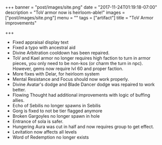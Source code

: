 +++
banner = "post/images/site.png"
date = "2017-11-24T01:19:18-07:00"
description = "ToV armor now is heirloom-able!"
images = ["post/images/site.png"]
menu = ""
tags = ["artifact"]
title = "ToV Armor improvements"

+++
* Fixed appraisal display text
* Fixed a typo with ancestral aid
* Divine Arbitration cooldown has been repaired.
* ToV and Kael armor no longer requires high faction to turn in armor pieces, you only need to be non-kos (or charm the turn in npc). However, gems now require lvl 60 and proper faction.
* More fixes with Delar, for heirloom system
* Mental Resistance and Focus should now work properly.
* Divine Avatar's dodge and Blade Dancer dodge was repaired to work better.
* Flowing Thought had additional improvements with logic of buffing allies.
* Echo of Sebilis no longer spawns in Sebilis
* Gorg is fixed to not be tier flagged anymore
* Broken Gargoyles no longer spawn in hole
* Entrance of sola is safer.
* Hungering Aura was cut in half and now requires group to get effect.
* Levitation now affects all levels
* Word of Redemption no longer exists
<!--more-->